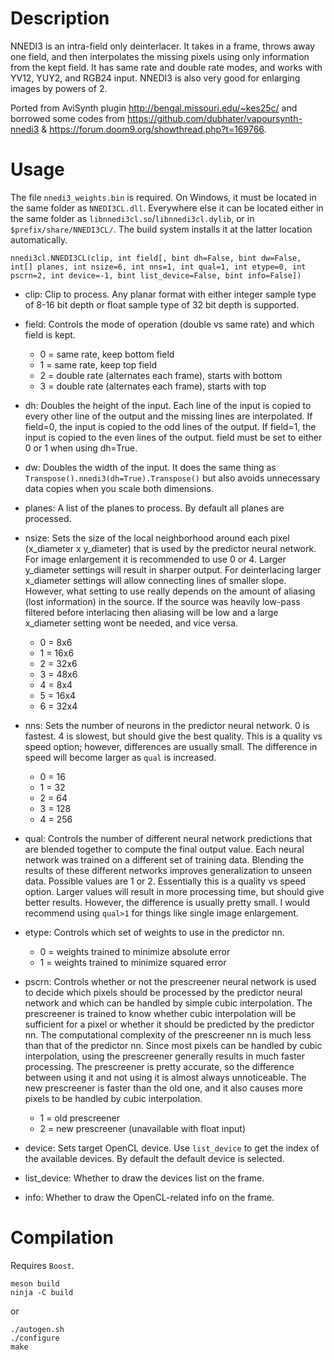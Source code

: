 Description
===========

NNEDI3 is an intra-field only deinterlacer. It takes in a frame, throws away one field, and then interpolates the missing pixels using only information from the kept field. It has same rate and double rate modes, and works with YV12, YUY2, and RGB24 input. NNEDI3 is also very good for enlarging images by powers of 2.

Ported from AviSynth plugin http://bengal.missouri.edu/~kes25c/ and borrowed some codes from https://github.com/dubhater/vapoursynth-nnedi3 & https://forum.doom9.org/showthread.php?t=169766.


Usage
=====

The file `nnedi3_weights.bin` is required. On Windows, it must be located in the same folder as `NNEDI3CL.dll`. Everywhere else it can be located either in the same folder as `libnnedi3cl.so`/`libnnedi3cl.dylib`, or in `$prefix/share/NNEDI3CL/`. The build system installs it at the latter location automatically.

    nnedi3cl.NNEDI3CL(clip, int field[, bint dh=False, bint dw=False, int[] planes, int nsize=6, int nns=1, int qual=1, int etype=0, int pscrn=2, int device=-1, bint list_device=False, bint info=False])

* clip: Clip to process. Any planar format with either integer sample type of 8-16 bit depth or float sample type of 32 bit depth is supported.

* field: Controls the mode of operation (double vs same rate) and which field is kept.
  * 0 = same rate, keep bottom field
  * 1 = same rate, keep top field
  * 2 = double rate (alternates each frame), starts with bottom
  * 3 = double rate (alternates each frame), starts with top

* dh: Doubles the height of the input. Each line of the input is copied to every other line of the output and the missing lines are interpolated. If field=0, the input is copied to the odd lines of the output. If field=1, the input is copied to the even lines of the output. field must be set to either 0 or 1 when using dh=True.

* dw: Doubles the width of the input. It does the same thing as `Transpose().nnedi3(dh=True).Transpose()` but also avoids unnecessary data copies when you scale both dimensions.

* planes: A list of the planes to process. By default all planes are processed.

* nsize: Sets the size of the local neighborhood around each pixel (x_diameter x y_diameter) that is used by the predictor neural network. For image enlargement it is recommended to use 0 or 4. Larger y_diameter settings will result in sharper output. For deinterlacing larger x_diameter settings will allow connecting lines of smaller slope. However, what setting to use really depends on the amount of aliasing (lost information) in the source. If the source was heavily low-pass filtered before interlacing then aliasing will be low and a large x_diameter setting wont be needed, and vice versa.
  * 0 = 8x6
  * 1 = 16x6
  * 2 = 32x6
  * 3 = 48x6
  * 4 = 8x4
  * 5 = 16x4
  * 6 = 32x4

* nns: Sets the number of neurons in the predictor neural network. 0 is fastest. 4 is slowest, but should give the best quality. This is a quality vs speed option; however, differences are usually small. The difference in speed will become larger as `qual` is increased.
  * 0 = 16
  * 1 = 32
  * 2 = 64
  * 3 = 128
  * 4 = 256

* qual: Controls the number of different neural network predictions that are blended together to compute the final output value. Each neural network was trained on a different set of training data. Blending the results of these different networks improves generalization to unseen data. Possible values are 1 or 2. Essentially this is a quality vs speed option. Larger values will result in more processing time, but should give better results. However, the difference is usually pretty small. I would recommend using `qual>1` for things like single image enlargement.

* etype: Controls which set of weights to use in the predictor nn.
  * 0 = weights trained to minimize absolute error
  * 1 = weights trained to minimize squared error

* pscrn: Controls whether or not the prescreener neural network is used to decide which pixels should be processed by the predictor neural network and which can be handled by simple cubic interpolation. The prescreener is trained to know whether cubic interpolation will be sufficient for a pixel or whether it should be predicted by the predictor nn. The computational complexity of the prescreener nn is much less than that of the predictor nn. Since most pixels can be handled by cubic interpolation, using the prescreener generally results in much faster processing. The prescreener is pretty accurate, so the difference between using it and not using it is almost always unnoticeable. The new prescreener is faster than the old one, and it also causes more pixels to be handled by cubic interpolation.
  * 1 = old prescreener
  * 2 = new prescreener (unavailable with float input)

* device: Sets target OpenCL device. Use `list_device` to get the index of the available devices. By default the default device is selected.

* list_device: Whether to draw the devices list on the frame.

* info: Whether to draw the OpenCL-related info on the frame.


Compilation
===========

Requires `Boost`.

```
meson build
ninja -C build
```

or

```
./autogen.sh
./configure
make
```
